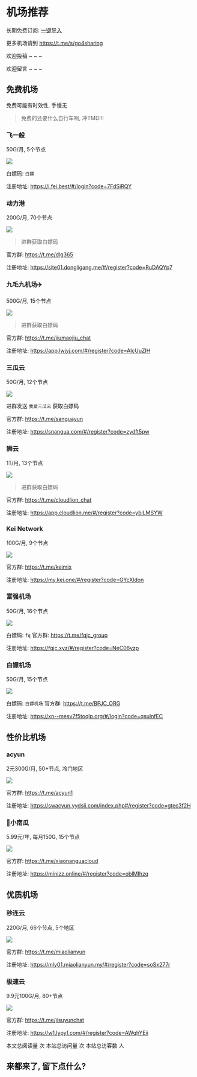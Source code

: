 # 机场推荐

长期免费订阅: [一键导入](https://subsub.surge.sh/?url=https%3A%2F%2Fraw.githubusercontent.com%2Fgo4sharing%2Fsub%2Fmain%2Fsub.yaml)

更多机场请到 https://t.me/s/go4sharing

欢迎投稿 ~ ~ ~

欢迎留言 ~ ~ ~

## 免费机场
免费可能有时效性, 手慢无

> 免费的还要什么自行车啊, 冲TMD!!!

### 飞一般
50G/月, 5个节点

<img src='README/assets/image-1.png' class='speed' />

白嫖码: `白嫖`

注册地址: https://i.fei.best/#/login?code=7FdSiRQY

### 动力港
200G/月, 70个节点

<img src='README/assets/image.png' class='speed' />

> 进群获取白嫖码

官方群: https://t.me/dlg365

注册地址: https://site01.dongligang.me/#/register?code=RuDAQYp7

### 九毛九机场✈️
500G/月, 15个节点

<img src='README/assets/image-2.png' class='speed' />

> 进群获取白嫖码

官方群: https://t.me/jiumaojiu_chat

注册地址: https://app.lwjyj.com/#/register?code=AlcUuZIH

### 三瓜云
50G/月, 12个节点

<img src='README/assets/image-7.png' class='speed' />

进群发送 `我爱三瓜云` 获取白嫖码

官方群: https://t.me/sanguayun

注册地址: https://snangua.com/#/register?code=zydft5pw

### 狮云
1T/月, 13个节点

<img src='README/assets/image-9.png' class='speed' />

> 进群获取白嫖码

官方群: https://t.me/cloudlion_chat

注册地址: https://app.cloudlion.me/#/register?code=ybiLMSYW

### Kei Network
100G/月, 9个节点

<img src='README/assets/image-3.png' class='speed' />

官方群: https://t.me/keimix

注册地址: https://my.kei.one/#/register?code=GYcXldon

### 富强机场
50G/月, 16个节点

<img src='README/assets/image-4.png' class='speed' />

白嫖码: `fq`
官方群: https://t.me/fqjc_group

注册地址: https://fqjc.xyz/#/register?code=NeC06yzp

### 白嫖机场
50G/月, 15个节点

<img src='README/assets/image-6.png' class='speed' />

白嫖码: `白嫖机场`
官方群: https://t.me/BPJC_ORG

注册地址: https://xn--mesv7f5toqlp.org/#/login?code=qsulnfEC

## 性价比机场

### acyun
2元300G/月, 50+节点, 冷门地区

<img src='README/assets/image-11.png' class='speed' />

官方群: https://t.me/acyun1

注册地址: https://swacyun.yydsii.com/index.php#/register?code=gtec3f2H

### 🎃小南瓜
5.99元/年, 每月150G, 15个节点

<img src='README/assets/image-8.png' class='speed' />

官方群: https://t.me/xiaonanguacloud

注册地址: https://minizz.online/#/register?code=oblMIhzq

## 优质机场

### 秒连云
220G/月, 66个节点, 5个地区

<img src='README/assets/image-11.png' class='speed' />

官方群: https://t.me/miaolianyun

注册地址: https://mly01.miaolianyun.my/#/register?code=soSx277r

### 极速云
9.9元100G/月, 80+节点

<img src='README/assets/image-10.png' class='speed' />

官方群: https://t.me/jisuyunchat

注册地址: https://w1.lypyf.com/#/register?code=AWqhYEii

<style>
.speed {
  max-width: 500px;
}
</style>
<script async src="https://busuanzi.icodeq.com/busuanzi.pure.mini.js"></script>

<div>
本文总阅读量 <span id="busuanzi_value_page_pv"></span> 次
本站总访问量 <span id="busuanzi_value_site_pv"></span> 次
本站总访客数 <span id="busuanzi_value_site_uv"></span> 人
</div>


## 来都来了, 留下点什么?

<link rel="stylesheet" href="https://cdn.jsdelivr.net/npm/gitalk@1/dist/gitalk.css">
<script src="https://cdn.jsdelivr.net/npm/gitalk@1/dist/gitalk.min.js"></script>
<div id="gitalk-container"></div>
<script>
const gitalk = new Gitalk({
  clientID: 'Ov23liGYWFHbbq39bY7l',
  clientSecret: '443c92236c1a3bd2af8ff53017a907dd393348cd',
  repo: 'ifenxiang.github.io',      // The repository of store comments,
  owner: 'ifenxiang',
  admin: ['ifenxiang'],
  id: location.pathname,      // Ensure uniqueness and length less than 50
  distractionFreeMode: false,  // Facebook-like distraction free mode
})

gitalk.render('gitalk-container')

</script>

